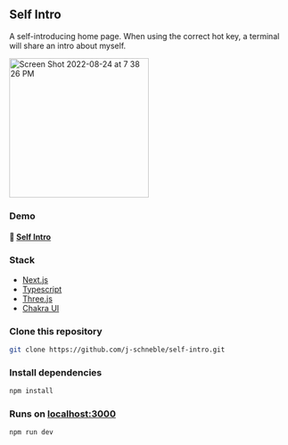 ## Self Intro 
A self-introducing home page. When using the correct hot key, a terminal will share an intro about myself.

<img width="250" alt="Screen Shot 2022-08-24 at 7 38 26 PM" src="https://user-images.githubusercontent.com/60337134/186542359-56561d06-d622-4872-a683-0a8489304e36.png">

### Demo
#### 🔗 [Self Intro](https://self-intro-seven.vercel.app/)

### Stack
- [Next.js](https://nextjs.org/)
- [Typescript](https://nextjs.org/docs/basic-features/typescript)
- [Three.js](https://threejs.org/docs/#api/en/geometries/SphereGeometry)
- [Chakra UI](https://chakra-ui.com/)

### Clone this repository
```bash
git clone https://github.com/j-schneble/self-intro.git
```
### Install dependencies
```bash
npm install
```
### Runs on [localhost:3000](http://localhost:3000/)
```bash
npm run dev
```
